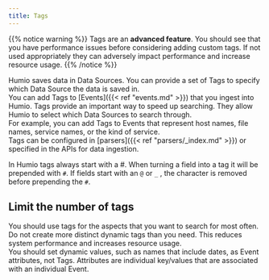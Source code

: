 ```yaml
---
title: Tags
---
```


{{% notice warning %}}
Tags are an **advanced feature**. You should see that you have performance
issues before considering adding custom tags. If not used appropriately they
can adversely impact performance and increase resource usage.
{{% /notice %}}

Humio saves data in Data Sources. You can provide a set of Tags to specify which Data Source the data is saved in.  
You can add Tags to [Events]({{< ref "events.md" >}}) that you ingest into Humio.
Tags provide an important way to speed up searching. They allow Humio to select which Data Sources to search through.     
For example, you can add Tags to Events that represent host names, file names, service names, or the kind of service.  
Tags can be configured in [parsers]({{< ref "parsers/_index.md" >}}) or specified in the APIs for data ingestion.

In Humio tags always start with a #. When turning a field into a tag it will be
prepended with `#`.
If fields start with an `@` or `_` , the character is removed before prepending
the `#`.

## Limit the number of tags

You should use tags for the aspects that you want to search for most often.  
Do not create more distinct dynamic tags than you need. This reduces system
performance and increases resource usage.  
You should set dynamic values, such as names that include dates, as Event
attributes, not Tags. Attributes are individual key/values that are associated
with an individual Event.
